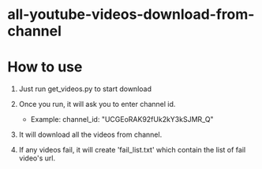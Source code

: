 # all-youtube-videos-download-from-channel

# How to use

1. Just run get_videos.py to start download

2. Once you run, it will ask you to enter channel id.
   - Example: channel_id: "UCGEoRAK92fUk2kY3kSJMR_Q"

3. It will download all the videos from channel.

4. If any videos fail, it will create 'fail_list.txt' which contain the list of fail video's url.
